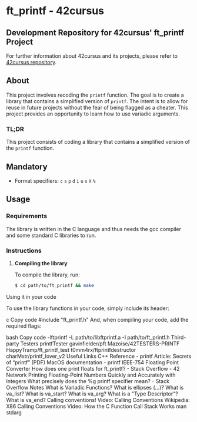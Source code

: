 # ft_printf - 42cursus

## Development Repository for 42cursus' ft_printf Project

For further information about 42cursus and its projects, please refer to [42cursus repository](https://github.com/42cursus).

## About

This project involves recoding the `printf` function. The goal is to create a library that contains a simplified version of `printf`. The intent is to allow for reuse in future projects without the fear of being flagged as a cheater. This project provides an opportunity to learn how to use variadic arguments.

### TL;DR

This project consists of coding a library that contains a simplified version of the `printf` function.

## Mandatory

- Format specifiers: `c` `s` `p` `d` `i` `u` `x` `X` `%`

## Usage

### Requirements

The library is written in the C language and thus needs the gcc compiler and some standard C libraries to run.

### Instructions

1. **Compiling the library**

   To compile the library, run:

   ```bash
   $ cd path/to/ft_printf && make
Using it in your code

To use the library functions in your code, simply include its header:

c
Copy code
#include "ft_printf.h"
And, when compiling your code, add the required flags:

bash
Copy code
-lftprintf -L path/to/libftprintf.a -I path/to/ft_printf.h
Third-party Testers
printfTester
gavinfielder/pft
Mazoise/42TESTERS-PRINTF
HappyTramp/ft_printf_test
t0mm4rx/ftprintfdestructor
charMstr/printf_lover_v2
Useful Links
C++ Reference - printf
Article: Secrets of “printf” (PDF)
MacOS documentation - printf
IEEE-754 Floating Point Converter
How does one print floats for ft_printf? - Stack Overflow - 42 Network
Printing Floating-Point Numbers Quickly and Accurately with Integers
What precisely does the %g printf specifier mean? - Stack Overflow
Notes
What is Variadic Functions?
What is ellipses (...)?
What is va_list?
What is va_start?
What is va_arg?
What is a "Type Descriptor"?
What is va_end?
Calling conventions!
Video: Calling Conventions
Wikipedia: X86 Calling Conventions
Video: How the C Function Call Stack Works
man stdarg

